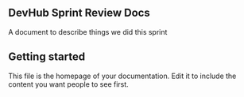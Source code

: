 ## DevHub Sprint Review Docs

A document to describe things we did this sprint

## Getting started

This file is the homepage of your documentation. Edit it to include the content you want people to see first.